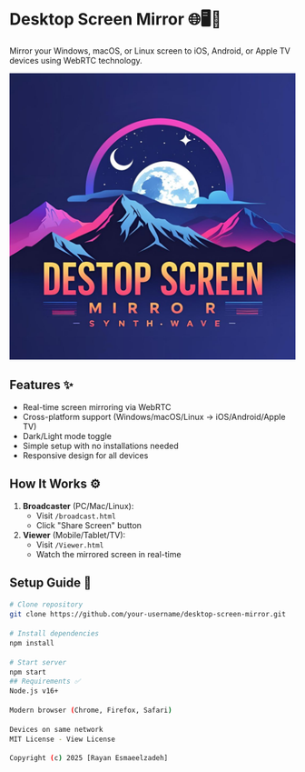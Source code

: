 # Desktop Screen Mirror 🌐🖥️📱

Mirror your Windows, macOS, or Linux screen to iOS, Android, or Apple TV devices using WebRTC technology.

![Demo](assets/favicons/favicon.jpg)

## Features ✨
- Real-time screen mirroring via WebRTC
- Cross-platform support (Windows/macOS/Linux → iOS/Android/Apple TV)
- Dark/Light mode toggle
- Simple setup with no installations needed
- Responsive design for all devices

## How It Works ⚙️
1. **Broadcaster** (PC/Mac/Linux):
   - Visit `/broadcast.html`
   - Click "Share Screen" button
2. **Viewer** (Mobile/Tablet/TV):
   - Visit `/Viewer.html`
   - Watch the mirrored screen in real-time

## Setup Guide 🚀
```bash
# Clone repository
git clone https://github.com/your-username/desktop-screen-mirror.git

# Install dependencies
npm install

# Start server
npm start
## Requirements ✅
Node.js v16+

Modern browser (Chrome, Firefox, Safari)

Devices on same network
MIT License - View License

Copyright (c) 2025 [Rayan Esmaeelzadeh]
